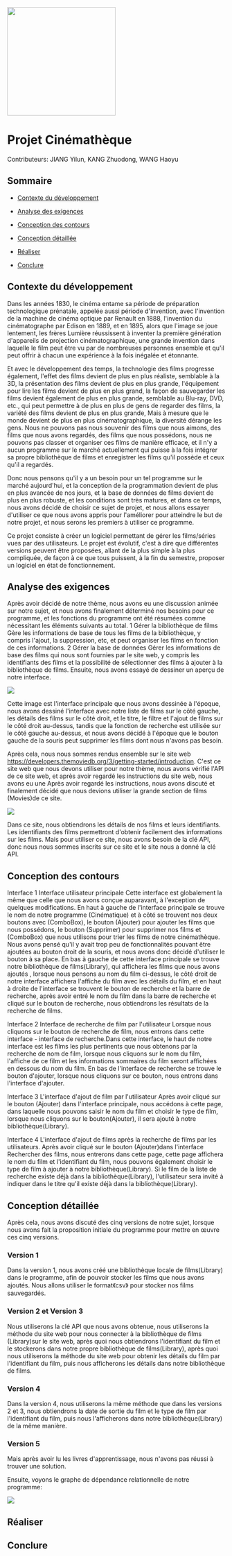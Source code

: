 <img src="https://raw.githubusercontent.com/Marshellson/Cinematheque/012237b44f73f83f6dd1a0b8080fd51150b10f6d/rapport_image/15232.svg" width="250px" />

# Projet Cinémathèque

Contributeurs: JIANG Yilun, KANG Zhuodong, WANG Haoyu

<div style="page-break-after: always;"></div>

## Sommaire

* [Contexte du développement](#Contexte-du-développement)


* [Analyse des exigences](#Analyse-des-exigences)


* [Conception des contours](#Conception-des-contours)


* [Conception détaillée](#Conception-détaillée)


* [Réaliser](#Réaliser)


* [Conclure](#Conclure)

## Contexte du développement

Dans les années 1830, le cinéma entame sa période de préparation technologique prénatale, appelée aussi période
d'invention, avec l'invention de la machine de cinéma optique par Renault en 1888, l'invention du cinématographe par
Edison en 1889, et en 1895, alors que l'image se joue lentement, les frères Lumière réussissent à inventer la première
génération d'appareils de projection cinématographique, une grande invention dans laquelle le film peut être vu par de
nombreuses personnes ensemble et qu'il peut offrir à chacun une expérience à la fois inégalée et étonnante.

Et avec le développement des temps, la technologie des films progresse également, l'effet des films devient de plus en
plus réaliste, semblable à la 3D, la présentation des films devient de plus en plus grande, l'équipement pour lire les
films devient de plus en plus grand, la façon de sauvegarder les films devient également de plus en plus grande,
semblable au Blu-ray, DVD, etc., qui peut permettre à de plus en plus de gens de regarder des films, la variété des
films devient de plus en plus grande, Mais à mesure que le monde devient de plus en plus cinématographique, la diversité
dérange les gens. Nous ne pouvons pas nous souvenir des films que nous aimons, des films que nous avons regardés, des
films que nous possédons, nous ne pouvons pas classer et organiser ces films de manière efficace, et il n'y a aucun
programme sur le marché actuellement qui puisse à la fois intégrer sa propre bibliothèque de films et enregistrer les
films qu'il possède et ceux qu'il a regardés.

Donc nous pensons qu'il y a un besoin pour un tel programme sur le marché aujourd'hui, et la conception de la
programmation devient de plus en plus avancée de nos jours, et la base de données de films devient de plus en plus
robuste, et les conditions sont très matures, et dans ce temps, nous avons décidé de choisir ce sujet de projet, et nous
allons essayer d'utiliser ce que nous avons appris pour l'améliorer pour atteindre le but de notre projet, et nous
serons les premiers à utiliser ce programme.

Ce projet consiste à créer un logiciel permettant de gérer les films/séries vues par des utilisateurs. Le projet est
évolutif, c'est à dire que différentes versions peuvent être proposées, allant de la plus simple à la plus compliquée,
de façon à ce que tous puissent, à la fin du semestre, proposer un logiciel en état de fonctionnement.

## Analyse des exigences

Après avoir décidé de notre thème, nous avons eu une discussion animée sur notre sujet, et nous avons finalement
déterminé nos besoins pour ce programme, et les fonctions du programme ont été résumées comme nécessitant les éléments
suivants au total. 1 Gérer la bibliothèque de films Gère les informations de base de tous les films de la bibliothèque,
y compris l'ajout, la suppression, etc, et peut organiser les films en fonction de ces informations. 2 Gérer la base de
données Gérer les informations de base des films qui nous sont fournies par le site web, y compris les identifiants des
films et la possibilité de sélectionner des films à ajouter à la bibliothèque de films. Ensuite, nous avons essayé de
dessiner un aperçu de notre interface.



<img src="https://github.com/Marshellson/Cinematheque/blob/main/rapport_image/image0.jpg?raw=true" />

Cette image est l'interface principale que nous avons dessinée à l'époque, nous avons dessiné l'interface avec notre
liste de films sur le côté gauche, les détails des films sur le côté droit, et le titre, le filtre et l'ajout de films
sur le côté droit au-dessus, tandis que la fonction de recherche est utilisée sur le côté gauche au-dessus, et nous
avons décidé à l'époque que le bouton gauche de la souris peut supprimer les films dont nous n'avons pas besoin.

Après cela, nous nous sommes rendus ensemble sur le site
web https://developers.themoviedb.org/3/getting-started/introduction. C'est ce site web que nous devons utiliser pour
notre thème, nous avons vérifié l'API de ce site web, et après avoir regardé les instructions du site web, nous avons eu
une Après avoir regardé les instructions, nous avons discuté et finalement décidé que nous devions utiliser la grande
section de films (Movies)de ce site.



<img src="https://github.com/Marshellson/Cinematheque/blob/main/rapport_image/IMG_0417.jpg?raw=true" />

Dans ce site, nous obtiendrons les détails de nos films et leurs identifiants. Les identifiants des films permettront
d'obtenir facilement des informations sur les films. Mais pour utiliser ce site, nous avons besoin de la clé API, donc
nous nous sommes inscrits sur ce site et le site nous a donné la clé API.

## Conception des contours

Interface 1 Interface utilisateur principale Cette interface est globalement la même que celle que nous avons conçue
auparavant, à l'exception de quelques modifications. En haut à gauche de l'interface principale se trouve le nom de
notre programme (Cinématique) et à côté se trouvent nos deux boutons avec (ComboBox), le bouton (Ajouter) pour ajouter
les films que nous possédons, le bouton (Supprimer) pour supprimer nos films et (ComboBox) que nous utilisons pour trier
les films de notre cinémathèque. Nous avons pensé qu'il y avait trop peu de fonctionnalités pouvant être ajoutées au
bouton droit de la souris, et nous avons donc décidé d'utiliser le bouton à sa place. En bas à gauche de cette interface
principale se trouve notre bibliothèque de films(Library), qui affichera les films que nous avons ajoutés , lorsque nous
pensons au nom du film ci-dessus, le côté droit de notre interface affichera l'affiche du film avec les détails du film,
et en haut à droite de l'interface se trouvent le bouton de recherche et la barre de recherche, après avoir entré le nom
du film dans la barre de recherche et cliqué sur le bouton de recherche, nous obtiendrons les résultats de la recherche
de films.

Interface 2 Interface de recherche de film par l'utilisateur Lorsque nous cliquons sur le bouton de recherche de film,
nous entrons dans cette interface - interface de recherche.Dans cette interface, le haut de notre interface est les
films les plus pertinents que nous obtenons par la recherche de nom de film, lorsque nous cliquons sur le nom du film,
l'affiche de ce film et les informations sommaires du film seront affichées en dessous du nom du film. En bas de
l'interface de recherche se trouve le bouton d'ajouter, lorsque nous cliquons sur ce bouton, nous entrons dans
l'interface d'ajouter.

Interface 3 L'interface d'ajout de film par l'utilisateur Après avoir cliqué sur le bouton (Ajouter) dans l'interface
principale, nous accédons à cette page, dans laquelle nous pouvons saisir le nom du film et choisir le type de film,
lorsque nous cliquons sur le bouton(Ajouter), il sera ajouté à notre bibliothèque(Library).

Interface 4 L'interface d'ajout de films après la recherche de films par les utilisateurs. Après avoir cliqué sur le
bouton (Ajouter)dans l'interface Rechercher des films, nous entrerons dans cette page, cette page affichera le nom du
film et l'identifiant du film, nous pouvons également choisir le type de film à ajouter à notre bibliothèque(Library).
Si le film de la liste de recherche existe déjà dans la bibliothèque(Library), l'utilisateur sera invité à indiquer dans
le titre qu'il existe déjà dans la bibliothèque(Library).

## Conception détaillée

Après cela, nous avons discuté des cinq versions de notre sujet, lorsque nous avons fait la proposition initiale du
programme pour mettre en œuvre ces cinq versions.

### Version 1

Dans la version 1, nous avons créé une bibliothèque locale de films(Library) dans le programme, afin de pouvoir stocker
les films que nous avons ajoutés. Nous allons utiliser le format《csv》 pour stocker nos films sauvegardés.

### Version 2 et Version 3

Nous utiliserons la clé API que nous avons obtenue, nous utiliserons la méthode du site web pour nous connecter à la
bibliothèque de films (Library)sur le site web, après quoi nous obtiendrons l'identifiant du film et le stockerons dans
notre propre bibliothèque de films(Library), après quoi nous utiliserons la méthode du site web pour obtenir les détails
du film par l'identifiant du film, puis nous afficherons les détails dans notre bibliothèque de films.

### Version 4

Dans la version 4, nous utiliserons la même méthode que dans les versions 2 et 3, nous obtiendrons la date de sortie du
film et le type de film par l'identifiant du film, puis nous l'afficherons dans notre bibliothèque(Library) de la même
manière.

### Version 5

Mais après avoir lu les livres d'apprentissage, nous n'avons pas réussi à trouver une solution.

Ensuite, voyons le graphe de dépendance relationnelle de notre programme:

<img src="https://github.com/Marshellson/Cinematheque/blob/rapport_2et3/UML.png?raw=true">

## Réaliser

## Conclure

